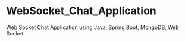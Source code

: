 # WebSocket_Chat_Application
Web Socket Chat Application using Java, Spring Boot, MongoDB, Web Socket
